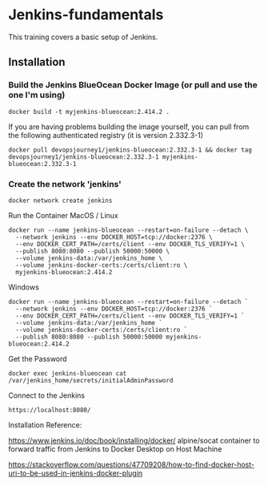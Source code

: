 # Jenkins-fundamentals
This training covers a basic setup of Jenkins.

## Installation
### Build the Jenkins BlueOcean Docker Image (or pull and use the one I'm using)

```
docker build -t myjenkins-blueocean:2.414.2 .
```

If you are having problems building the image yourself, you can pull from the following authenticated registry (it is version 2.332.3-1)

```
docker pull devopsjourney1/jenkins-blueocean:2.332.3-1 && docker tag devopsjourney1/jenkins-blueocean:2.332.3-1 myjenkins-blueocean:2.332.3-1
```

### Create the network 'jenkins'

```
docker network create jenkins
```

Run the Container
MacOS / Linux

```
docker run --name jenkins-blueocean --restart=on-failure --detach \
  --network jenkins --env DOCKER_HOST=tcp://docker:2376 \
  --env DOCKER_CERT_PATH=/certs/client --env DOCKER_TLS_VERIFY=1 \
  --publish 8080:8080 --publish 50000:50000 \
  --volume jenkins-data:/var/jenkins_home \
  --volume jenkins-docker-certs:/certs/client:ro \
  myjenkins-blueocean:2.414.2
```

Windows

```
docker run --name jenkins-blueocean --restart=on-failure --detach `
  --network jenkins --env DOCKER_HOST=tcp://docker:2376 `
  --env DOCKER_CERT_PATH=/certs/client --env DOCKER_TLS_VERIFY=1 `
  --volume jenkins-data:/var/jenkins_home `
  --volume jenkins-docker-certs:/certs/client:ro `
  --publish 8080:8080 --publish 50000:50000 myjenkins-blueocean:2.414.2
```

Get the Password

```
docker exec jenkins-blueocean cat /var/jenkins_home/secrets/initialAdminPassword
```

Connect to the Jenkins

```
https://localhost:8080/
```

Installation Reference:

https://www.jenkins.io/doc/book/installing/docker/
alpine/socat container to forward traffic from Jenkins to Docker Desktop on Host Machine

https://stackoverflow.com/questions/47709208/how-to-find-docker-host-uri-to-be-used-in-jenkins-docker-plugin
